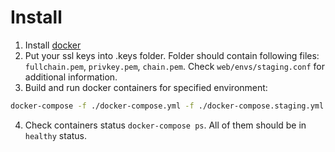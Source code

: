 # Install
1. Install [docker](https://www.docker.com/get-docker)
2. Put your ssl keys into .keys folder. Folder should contain following files: `fullchain.pem`, `privkey.pem`, `chain.pem`. Check `web/envs/staging.conf` for additional information.
3. Build and run docker containers for specified environment:
```sh
docker-compose -f ./docker-compose.yml -f ./docker-compose.staging.yml up -d --build
```
4. Check containers status `docker-compose ps`. All of them should be in `healthy` status.